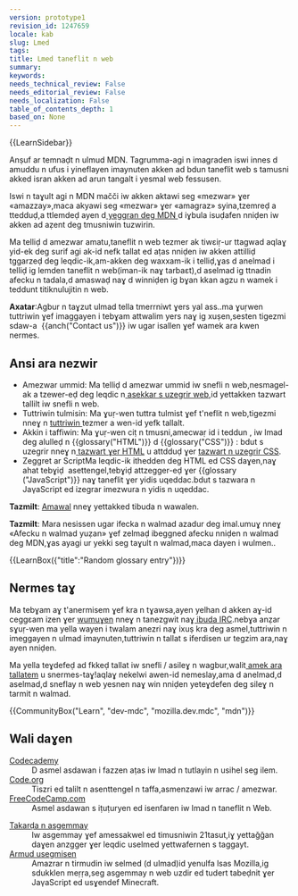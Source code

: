 ```yaml
---
version: prototype1
revision_id: 1247659
locale: kab
slug: Lmed
tags: 
title: Lmed taneflit n web
summary: 
keywords: 
needs_technical_review: False
needs_editorial_review: False
needs_localization: False
table_of_contents_depth: 1
based_on: None
---
```

<div>{{LearnSidebar}}</div>

<div>
<p class="summary">Anṣuf ar temnaḍt n ulmud MDN. Tagrumma-agi n imagraden iswi innes d amuddu n ufus i yineflayen imaynuten akken ad bdun taneflit web s tamusni akked isran akken ad arun tangalt i yesmal web fessusen.</p>
</div>

<p>Iswi n taɣult agi n MDN mačči iw akken aktawi seg «mezwar» ɣer «amazzay»,maca akyawi seg «mezwar» ɣer «amagraz» syina,tzemreḍ a ttedduḍ,a ttlemdeḍ ayen d<a charset="https://developer.mozilla.org/en-US/" href="https://developer.mozilla.org/en-US/"> yeggran deg MDN </a>d iɣbula isuḍafen nniḍen iw akken ad aẓent deg tmusniwin tuzwirin.</p>

<p>Ma telliḍ d amezwar amatu,taneflit n web tezmer ak tiwɛiṛ-ur ttagwad aqlaɣ yid-ek deg surif agi ak-id nefk tallat ed aṭas nniḍen iw akken attilliḍ tggarzeḍ deg leqdic-ik,am-akken deg waxxam-ik i telliḍ,ɣas d anelmad i telliḍ ig lemden taneflit n web(iman-ik naɣ tarbaɛt),d aselmad ig ttnadin afecku n tadala,d amaswaḍ naɣ d winniḍen ig bɣan kkan agzu n wamek i teddunt titiknulujitin n web.</p>

<div class="warning">
<p><strong>Axatar</strong>:Agbur n taɣzut ulmad tella tmerrniwt ɣers yal ass..ma ɣuṛwen tuttriwin ɣef imaggayen i tebɣam attwalim yers naɣ ig xuṣen,sesten tigezmi sdaw-a&nbsp; {{anch("Contact us")}} iw ugar isallen ɣef wamek ara kwen nermes.</p>
</div>

<h2 id="Ansi_ara_nezwir">Ansi ara nezwir</h2>

<ul class="card-grid">
 <li><span>Amezwar ummid:</span> Ma telliḍ d amezwar ummid iw snefli n web,nesmagel-ak a tzewer-eḍ deg leqdic n<a charset="https://developer.mozilla.org/en-US/docs/Learn/Getting_started_with_the_web" href="https://developer.mozilla.org/en-US/docs/Learn/Getting_started_with_the_web"> asekkar s uzegrir web</a>,id yettakken tazwart tallilt iw snefli n web.</li>
 <li><span>Tuttriwin tulmisin:</span> Ma ɣuṛ-wen tuttra tulmist ɣef t'neflit n web,tigezmi nneɣ n <a charset="https://developer.mozilla.org/en-US/docs/Learn/Common_questions" href="https://developer.mozilla.org/en-US/docs/Learn/Common_questions">tuttriwin </a>tezmer a wen-id yefk tallalt.</li>
 <li><span>Akkin i taffiwin:</span> Ma ɣuṛ-wen ciṭ n tmusni,amecwaṛ id i teddun , iw lmad deg alulleḍ n {{glossary("HTML")}} d {{glossary("CSS")}} : bdut s uzegrir nneɣ n<a charset="https://developer.mozilla.org/en-US/docs/Learn/HTML/Introduction_to_HTML" href="https://developer.mozilla.org/en-US/docs/Learn/HTML/Introduction_to_HTML"> tazwart ɣer HTML</a> u attdduḍ ɣer <a charset="https://developer.mozilla.org/en-US/docs/Learn/CSS/Introduction_to_CSS" href="https://developer.mozilla.org/en-US/docs/Learn/CSS/Introduction_to_CSS">tazwart n uzegrir CSS</a>.</li>
 <li><span>Zeggret ar Script</span>Ma leqdic-ik ithedden deg HTML ed CSS daɣen,naɣ ahat tebɣiḍ&nbsp; asettengel,tebɣiḍ attzegger-eḍ ɣer {{glossary ("JavaScript")}} naɣ taneflit ɣer yidis uqeddac.bdut s tazwara n JaγaScript ed izegrar imezwura n yidis n uqeddac.</li>
</ul>

<div class="note">
<p><strong>Tazmilt</strong>: <a charset="https://developer.mozilla.org/en-US/docs/Glossary" href="https://developer.mozilla.org/en-US/docs/Glossary">Amawal</a> nneɣ yettakked tibuda n wawalen.</p>
</div>

<div class="note">
<p><strong>Tazmilt</strong>: Mara nesissen ugar ifecka n walmad azadur deg imal.umuɣ nneɣ «Afecku n walmad yuẓan» ɣef zelmaḍ ibeggned afecku nniḍen n walmad deg MDN,ɣas ayagi ur yekki seg taɣult n walmad,maca dayen i wulmen..</p>
</div>

<p>{{LearnBox({"title":"Random glossary entry"})}}</p>

<h2 id="Nermes_taɣ">Nermes taɣ</h2>

<p>Ma tebɣam aɣ t'anermisem ɣef kra n tɣawsa,ayen yelhan d akken aɣ-id ceggɛam izen ɣer <a charset="https://developer.mozilla.org/en-US/docs/MDN/Community/Conversations#Asynchronous_discussions" href="https://developer.mozilla.org/en-US/docs/MDN/Community/Conversations#Asynchronous_discussions">wumuɣen</a> nneɣ n tanezgwit naɣ<a charset="https://developer.mozilla.org/en-US/docs/MDN/Community/Conversations#Chat_in_IRC" href="https://developer.mozilla.org/en-US/docs/MDN/Community/Conversations#Chat_in_IRC"> ibuda IRC</a>.nebɣa anẓar sɣuṛ-wen ma yella wayen i twalam anezri naɣ ixuṣ kra deg asmel,tuttriwin n imeggayen n ulmad imaynuten,tuttriwin n tallat s iferdisen ur tegzim ara,naɣ ayen nniḍen.</p>

<p>Ma yella teɣdefeḍ ad fkkeḍ tallat iw snefli / asileɣ n wagbur,walit<a charset="https://developer.mozilla.org/en-US/Learn/How_to_contribute" href="https://developer.mozilla.org/en-US/Learn/How_to_contribute"> amek ara tallatem</a> u snermes-taɣ!aqlaɣ nekelwi awen-id nemeslay,ama d anelmad,d aselmad,d sneflay n web yesnen naɣ win nniḍen yeteɣdefen deg sileɣ n tarmit n walmad.</p>

<p>{{CommunityBox("Learn", "dev-mdc", "mozilla.dev.mdc", "mdn")}}</p>

<h2 id="Wali_daɣen">Wali daɣen</h2>

<dl>
 <dt><a href="https://www.codecademy.com/">Codecademy</a></dt>
 <dd>D asmel asdawan i fazzen aṭas iw lmad n tutlayin n usihel seg ilem.</dd>
 <dt><a href="https://code.org/">Code.org</a></dt>
 <dd>Tiszri ed talilt n asenttengel n taffa,asmenzawi iw arrac / amezwar.</dd>
 <dt><a href="https://www.freecodecamp.com/">FreeCodeCamp.com</a></dt>
 <dd>Asmel asdawan s iṭuṭuryen ed isenfaren iw lmad n taneflit n Web.</dd>
</dl>

<dl>
 <dt><a href="https://learning.mozilla.org/web-literacy/">Takarḍa n asgemmay</a></dt>
 <dd>Iw asgemmay ɣef amessakwel ed timusniwin 21tasut,iɣ yettaǧǧan daɣen anzgger ɣer leqdic uselmed yettwafernen s taggayt.</dd>
 <dt><a href="https://learning.mozilla.org/activities">Armud usegmisen</a></dt>
 <dd>Amazrar n tirmudin iw selmed (d ulmad)id yenulfa lsas Mozilla,ig sdukklen meṛṛa,seg asgemmay n web uzdir ed tudert tabeḍnit ɣer JaγaScript ed usɣendef Minecraft.</dd>
</dl>

